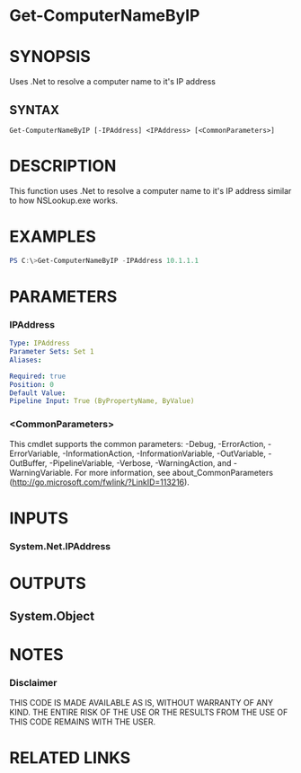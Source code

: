 # Get-ComputerNameByIP# SYNOPSISUses .Net to resolve a computer name to it's IP address## SYNTAX```Get-ComputerNameByIP [-IPAddress] <IPAddress> [<CommonParameters>]```# DESCRIPTIONThis function uses .Net to resolve a computer name to it's IP address similar to how NSLookup.exe works.# EXAMPLES```powershellPS C:\>Get-ComputerNameByIP -IPAddress 10.1.1.1```# PARAMETERS### IPAddress```yamlType: IPAddressParameter Sets: Set 1Aliases: Required: truePosition: 0Default Value: Pipeline Input: True (ByPropertyName, ByValue)```### \<CommonParameters\>This cmdlet supports the common parameters: -Debug, -ErrorAction, -ErrorVariable, -InformationAction, -InformationVariable, -OutVariable, -OutBuffer, -PipelineVariable, -Verbose, -WarningAction, and -WarningVariable. For more information, see about_CommonParameters (http://go.microsoft.com/fwlink/?LinkID=113216).# INPUTS### System.Net.IPAddress# OUTPUTS## System.Object# NOTES### DisclaimerTHIS CODE IS MADE AVAILABLE AS IS, WITHOUT WARRANTY OF ANY KIND. THE ENTIRE RISK OF THE USE OR THE RESULTS FROM THE USE OF THIS CODE REMAINS WITH THE USER.# RELATED LINKS